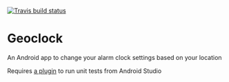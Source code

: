 [![Travis build status](https://travis-ci.org/maurizi/Geoclock.png?branch=master)](https://travis-ci.org/maurizi/Geoclock)

Geoclock
========

An Android app to change your alarm clock settings based on your location

Requires [a plugin](https://github.com/evant/android-studio-unit-test-plugin) to run unit tests from Android Studio

